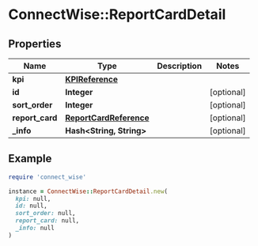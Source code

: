 # ConnectWise::ReportCardDetail

## Properties

| Name | Type | Description | Notes |
| ---- | ---- | ----------- | ----- |
| **kpi** | [**KPIReference**](KPIReference.md) |  |  |
| **id** | **Integer** |  | [optional] |
| **sort_order** | **Integer** |  | [optional] |
| **report_card** | [**ReportCardReference**](ReportCardReference.md) |  | [optional] |
| **_info** | **Hash&lt;String, String&gt;** |  | [optional] |

## Example

```ruby
require 'connect_wise'

instance = ConnectWise::ReportCardDetail.new(
  kpi: null,
  id: null,
  sort_order: null,
  report_card: null,
  _info: null
)
```


